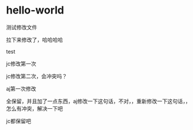 # hello-world

测试修改文件

拉下来修改了，哈哈哈哈

test

jc修改第一次

jc修改第二次，会冲突吗？


aj第一次修改


全保留，并且加了一点东西，aj修改一下这句话，不对，，重新修改一下这句话，，怎么有冲突，解决一下吧



jc都保留吧
